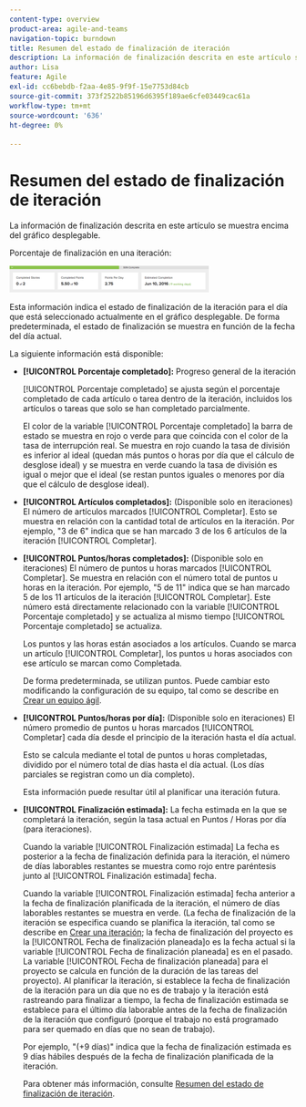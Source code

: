 ```yaml
---
content-type: overview
product-area: agile-and-teams
navigation-topic: burndown
title: Resumen del estado de finalización de iteración
description: La información de finalización descrita en este artículo se muestra encima del gráfico desplegable.
author: Lisa
feature: Agile
exl-id: cc6bebdb-f2aa-4e85-9f9f-15e7753d84cb
source-git-commit: 373f2522b85196d6395f189ae6cfe03449cac61a
workflow-type: tm+mt
source-wordcount: '636'
ht-degree: 0%

---
```


# Resumen del estado de finalización de iteración

La información de finalización descrita en este artículo se muestra encima del gráfico desplegable.

Porcentaje de finalización en una iteración:

![](assets/burndown-percentcomplete-350x47.png)

Esta información indica el estado de finalización de la iteración para el día que está seleccionado actualmente en el gráfico desplegable. De forma predeterminada, el estado de finalización se muestra en función de la fecha del día actual.

La siguiente información está disponible:

* **[!UICONTROL Porcentaje completado]:** Progreso general de la iteración

   [!UICONTROL Porcentaje completado] se ajusta según el porcentaje completado de cada artículo o tarea dentro de la iteración, incluidos los artículos o tareas que solo se han completado parcialmente.

   El color de la variable [!UICONTROL Porcentaje completado] la barra de estado se muestra en rojo o verde para que coincida con el color de la tasa de interrupción real. Se muestra en rojo cuando la tasa de división es inferior al ideal (quedan más puntos o horas por día que el cálculo de desglose ideal) y se muestra en verde cuando la tasa de división es igual o mejor que el ideal (se restan puntos iguales o menores por día que el cálculo de desglose ideal).

* **[!UICONTROL Artículos completados]:** (Disponible solo en iteraciones) El número de artículos marcados [!UICONTROL Completar]. Esto se muestra en relación con la cantidad total de artículos en la iteración. Por ejemplo, &quot;3 de 6&quot; indica que se han marcado 3 de los 6 artículos de la iteración [!UICONTROL Completar].
* **[!UICONTROL Puntos/horas completados]:** (Disponible solo en iteraciones) El número de puntos u horas marcados [!UICONTROL Completar]. Se muestra en relación con el número total de puntos u horas en la iteración. Por ejemplo, &quot;5 de 11&quot; indica que se han marcado 5 de los 11 artículos de la iteración [!UICONTROL Completar]. Este número está directamente relacionado con la variable [!UICONTROL Porcentaje completado] y se actualiza al mismo tiempo [!UICONTROL Porcentaje completado] se actualiza.

   Los puntos y las horas están asociados a los artículos. Cuando se marca un artículo [!UICONTROL Completar], los puntos u horas asociados con ese artículo se marcan como Completada.

   De forma predeterminada, se utilizan puntos. Puede cambiar esto modificando la configuración de su equipo, tal como se describe en [Crear un equipo ágil](../../../agile/get-started-with-agile-in-workfront/create-an-agile-team.md).

* **[!UICONTROL Puntos/horas por día]:** (Disponible solo en iteraciones) El número promedio de puntos u horas marcados [!UICONTROL Completar] cada día desde el principio de la iteración hasta el día actual.

   Esto se calcula mediante el total de puntos u horas completadas, dividido por el número total de días hasta el día actual. (Los días parciales se registran como un día completo).

   Esta información puede resultar útil al planificar una iteración futura.

* **[!UICONTROL Finalización estimada]:** La fecha estimada en la que se completará la iteración, según la tasa actual en Puntos / Horas por día (para iteraciones).

   Cuando la variable [!UICONTROL Finalización estimada] La fecha es posterior a la fecha de finalización definida para la iteración, el número de días laborables restantes se muestra como rojo entre paréntesis junto al [!UICONTROL Finalización estimada] fecha.

   Cuando la variable [!UICONTROL Finalización estimada] fecha anterior a la fecha de finalización planificada de la iteración, el número de días laborables restantes se muestra en verde. (La fecha de finalización de la iteración se especifica cuando se planifica la iteración, tal como se describe en [Crear una iteración](../../../agile/use-scrum-in-an-agile-team/iterations/create-an-iteration.md); la fecha de finalización del proyecto es la [!UICONTROL Fecha de finalización planeada]o es la fecha actual si la variable [!UICONTROL Fecha de finalización planeada] es en el pasado. La variable [!UICONTROL Fecha de finalización planeada] para el proyecto se calcula en función de la duración de las tareas del proyecto). Al planificar la iteración, si establece la fecha de finalización de la iteración para un día que no es de trabajo y la iteración está rastreando para finalizar a tiempo, la fecha de finalización estimada se establece para el último día laborable antes de la fecha de finalización de la iteración que configuró (porque el trabajo no está programado para ser quemado en días que no sean de trabajo).

   Por ejemplo, &quot;(+9 días)&quot; indica que la fecha de finalización estimada es 9 días hábiles después de la fecha de finalización planificada de la iteración.

   Para obtener más información, consulte [Resumen del estado de finalización de iteración](#Understanding-How-Days-Off-Affect-the-Burndown-Chart).
